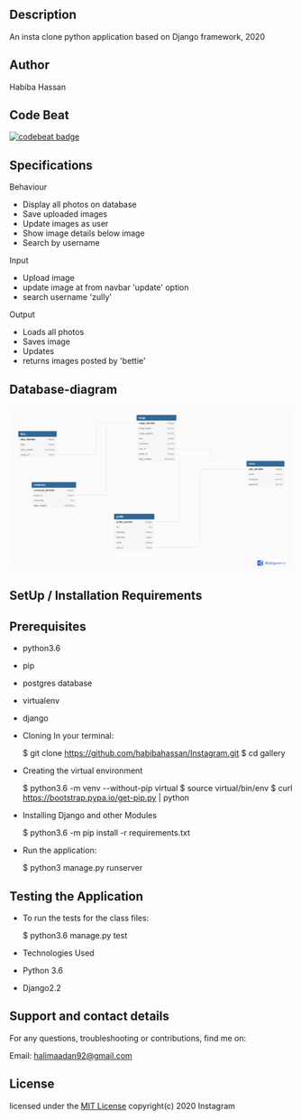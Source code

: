 ## Description
An insta clone python application based on Django framework, 2020

## Author
Habiba Hassan

## Code Beat
[![codebeat badge](https://codebeat.co/badges/759f7338-64d7-4bdf-bab6-c99c34e94a7a)](https://codebeat.co/projects/github-com-habibahassan-instagram-master)

## Specifications
Behaviour		
* Display all photos on database		
* Save uploaded images		
* Update images as  user	 	
* Show image details below image	
* Search by username	 	

Input
* Upload image
* update image at from navbar 'update' option
* search username 'zully'

Output
* Loads all photos
* Saves image
* Updates
* returns images posted by 'bettie' 

## Database-diagram
<img src="/habiba/Instagram-database.png">

## SetUp / Installation Requirements
## Prerequisites
* python3.6
* pip
* postgres database
* virtualenv
* django
* Cloning
In your terminal:

  $ git clone https://github.com/habibahassan/Instagram.git
  $ cd gallery

* Creating the virtual environment

    $ python3.6 -m venv --without-pip virtual
    $ source virtual/bin/env
    $ curl https://bootstrap.pypa.io/get-pip.py | python
* Installing Django and other Modules

    $ python3.6 -m pip install -r requirements.txt
* Run the application:

    $ python3 manage.py runserver 

## Testing the Application
* To run the tests for the class files:

    $ python3.6 manage.py test
* Technologies Used
* Python 3.6
* Django2.2 

## Support and contact details
For any questions, troubleshooting or contributions, find me on:

Email: halimaadan92@gmail.com

## License
licensed under the [MIT License](license)
 copyright(c) 2020 Instagram